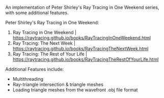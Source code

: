 An implementation of Peter Shirley's Ray Tracing in One Weekend series, with some additional features.

Peter Shirley's Ray Tracing in One Weekend:

1. Ray Tracing in One Weekend | https://raytracing.github.io/books/RayTracingInOneWeekend.html
2. Ray Tracing: The Next Week | https://raytracing.github.io/books/RayTracingTheNextWeek.html
3. Ray Tracing: The Rest of Your Life | https://raytracing.github.io/books/RayTracingTheRestOfYourLife.html

Additional Features include:

- Multithreading
- Ray-triangle intersection & triangle meshes
- Loading triangle meshes from the wavefront .obj file format